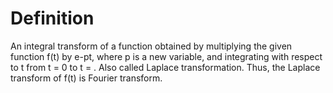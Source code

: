 # Definition

An integral transform of a function obtained by multiplying the given
function f(t) by e-pt, where p is a new variable, and integrating with
respect to t from t = 0 to t = . Also called Laplace transformation.
Thus, the Laplace transform of f(t) is Fourier transform.
